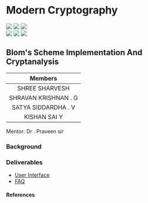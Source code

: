 # Modern Cryptography
![](https://img.shields.io/badge/Batch-22CYS-lightgreen) ![](https://img.shields.io/badge/UG-blue) ![](https://img.shields.io/badge/Subject-MC-blue) <br/>
![](https://img.shields.io/badge/Lecture-3-orange) ![](https://img.shields.io/badge/Tutorial-1-orange) ![](https://img.shields.io/badge/Credits-4-orange)

## Blom's Scheme Implementation And Cryptanalysis

| Members | 
|:-------:|
| SHREE SHARVESH | 
| SHRAVAN KRISHNAN . G | 
| SATYA SIDDARDHA . V |
| KISHAN SAI Y |


Mentor: Dr . Praveen sir

### Background



### Deliverables
- [User Interface]()
- [FAQ]()


#### References
